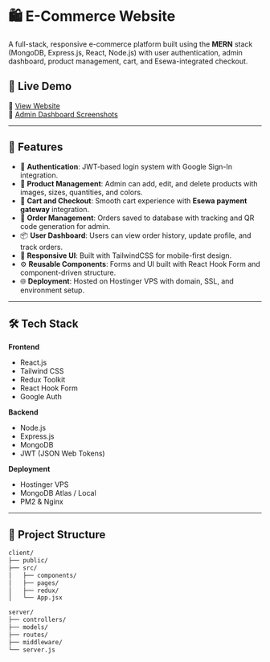 # 🛍️ E-Commerce Website

A full-stack, responsive e-commerce platform built using the **MERN** stack (MongoDB, Express.js, React, Node.js) with user authentication, admin dashboard, product management, cart, and Esewa-integrated checkout.

## 🚀 Live Demo

🔗 [View Website](https://stylemeofficial.com/)  
📸 [Admin Dashboard Screenshots](https://github.com/Nabin0224/styleme-dashboard-images.git)

---

## 📌 Features

- 🔐 **Authentication**: JWT-based login system with Google Sign-In integration.
- 👗 **Product Management**: Admin can add, edit, and delete products with images, sizes, quantities, and colors.
- 🛒 **Cart and Checkout**: Smooth cart experience with **Esewa payment gateway** integration.
- 🧾 **Order Management**: Orders saved to database with tracking and QR code generation for admin.
- 📦 **User Dashboard**: Users can view order history, update profile, and track orders.
- 🎨 **Responsive UI**: Built with TailwindCSS for mobile-first design.
- ⚙️ **Reusable Components**: Forms and UI built with React Hook Form and component-driven structure.
- 🌐 **Deployment**: Hosted on Hostinger VPS with domain, SSL, and environment setup.

---

## 🛠️ Tech Stack

**Frontend**  
- React.js  
- Tailwind CSS  
- Redux Toolkit  
- React Hook Form  
- Google Auth  

**Backend**  
- Node.js  
- Express.js  
- MongoDB  
- JWT (JSON Web Tokens)

**Deployment**  
- Hostinger VPS  
- MongoDB Atlas / Local  
- PM2 & Nginx

---

## 📁 Project Structure

```bash
client/
├── public/
├── src/
│   ├── components/
│   ├── pages/
│   ├── redux/
│   └── App.jsx

server/
├── controllers/
├── models/
├── routes/
├── middleware/
└── server.js

